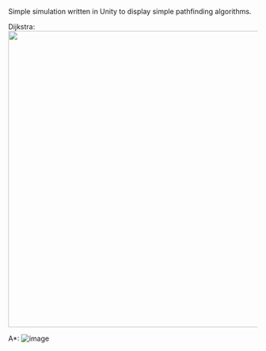 Simple simulation written in Unity to display simple pathfinding algorithms.

Dijkstra:
<img src="https://s5.gifyu.com/images/S8JJG.gif" width="600px">

A*:
![image](https://github.com/MorbidMight/pathfinding/assets/82610686/1bd1c91c-75a6-41f7-8ae3-d102c52663a9)


